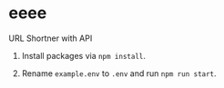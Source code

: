 # eeee
URL Shortner with API

1. Install packages via `npm install`.

1. Rename `example.env` to `.env` and run `npm run start`.

